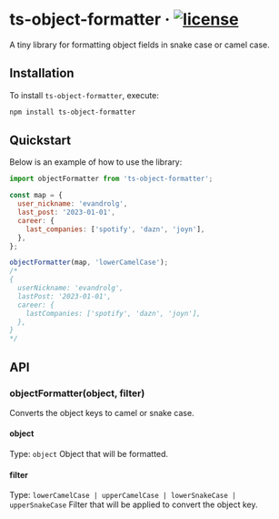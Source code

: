 # ts-object-formatter &middot; [![license](https://badgen.now.sh/badge/license/MIT)](./LICENSE)

A tiny library for formatting object fields in snake case or camel case.

## Installation

To install `ts-object-formatter`, execute:

```sh
npm install ts-object-formatter
```

## Quickstart

Below is an example of how to use the library:

```js
import objectFormatter from 'ts-object-formatter';

const map = {
  user_nickname: 'evandrolg',
  last_post: '2023-01-01',
  career: {
    last_companies: ['spotify', 'dazn', 'joyn'],
  },
};

objectFormatter(map, 'lowerCamelCase');
/*
{
  userNickname: 'evandrolg',
  lastPost: '2023-01-01',
  career: {
    lastCompanies: ['spotify', 'dazn', 'joyn'],
  },
}
*/
```

## API

### objectFormatter(object, filter)

Converts the object keys to camel or snake case.

#### object

Type: `object`<be>
Object that will be formatted.

#### filter

Type: `lowerCamelCase | upperCamelCase | lowerSnakeCase | upperSnakeCase`<be>
Filter that will be applied to convert the object key.

